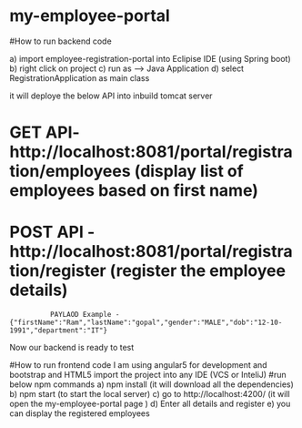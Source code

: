 # my-employee-portal

#How to run backend code

a) import employee-registration-portal into Eclipise IDE (using Spring boot)
b) right click on project
c) run as --> Java Application
d) select RegistrationApplication as main class

it will deploye the below API into inbuild tomcat server
 # GET API-  http://localhost:8081/portal/registration/employees  (display list of employees based on first name)
 # POST API - http://localhost:8081/portal/registration/register (register the employee details)
			  PAYLAOD Example - {"firstName":"Ram","lastName":"gopal","gender":"MALE","dob":"12-10-1991","department":"IT"}
			  
Now our backend is ready to test

#How to run frontend code
I am using angular5 for development and bootstrap and HTML5
import the project into any IDE (VCS or InteliJ)
 #run below npm commands
 a) npm install (it will download all the dependencies)
 b) npm start (to start the local server)
 c) go to http://localhost:4200/ (it will open the my-employee-portal page )
 d) Enter all details and register
 e) you can display the registered employees
